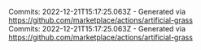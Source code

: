 Commits: 2022-12-21T15:17:25.063Z - Generated via https://github.com/marketplace/actions/artificial-grass
<br>
Commits: 2022-12-21T15:17:25.063Z - Generated via https://github.com/marketplace/actions/artificial-grass
<br>

